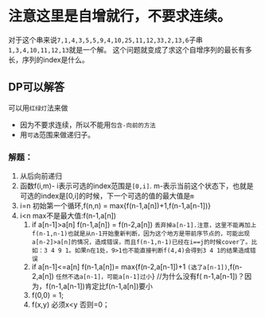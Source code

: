 # 注意这里是自增就行，不要求连续。

对于这个串来说`7,1,4,3,5,5,9,4,10,25,11,12,33,2,13,6`子串
`1,3,4,10,11,12,13`就是一个解。 这个问题就变成了求这个自增序列的最长有多长，序列的index是什么。

## DP可以解答

可以用`红绿灯`法来做

- 因为不要求连续，所以不能用`包含-向前的方法`
- 用`可选`范围来做递归子。

### 解题：

1. 从后向前递归
2. 函数f(i,m)- i表示可选的index范围是`[0,i]`. m-表示当前这个状态下，也就是可选的index是[0,i]的时候，下一个可选的值的最大值是`m`
4. i=n 初始第一个循环,f(n,n) = max{f(n-1,a[n])+1,f(n-1,a[n-1])}
5. i<n max不是最大值:f(n-1,a[n])
    1. if a[n-1]>a[n]  f(n-1,a[n]) = f(n-2,a[n]) `丢弃掉a[n-1].注意，这里不能再加上f(n-1,n-1)也就是从n-1开始重新判断，因为这个地方是带前序节点的，可能出现a[n-2]>a[n]的情况，造成错误，而且f(n-1,n-1)已经在i==j的时候cover了。比如：3 4 9 1。如果n在1处，9>1也不能直接判断f(4,4)会得到3 4 1的结果造成错误`
    2. if a[n-1]<=a[n] f(n-1,a[n])= max{f(n-2,a[n-1])+1 `(选了a[n-1])`,f(n-2,a[n]) `任然不选a[n-1]，可能a[n-1]过小`} //为什么没有f(
       n-1,a[n-1])？因为，f(n-1,a[n-1])肯定比f(n-1,a[n])要小
    3. f(0,0) = 1;
    4. f(x,y) 必须x<y 否则=0；

